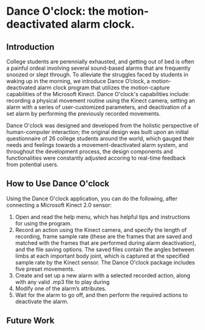 # Dance O'clock: the motion-deactivated alarm clock.

## Introduction
College students are perennially exhausted, and getting out of bed is often a painful ordeal involving several sound-based alarms that are frequently snoozed or slept through. To alleviate the struggles faced by students in waking up in the morning, we introduce Dance O’clock, a motion-deactivated alarm clock program that utilizes the motion-capture capabilities of the Microsoft Kinect. Dance O'clock's capabilities include: recording a physical movement routine using the Kinect camera, setting an alarm with a series of user-customized parameters, and deactivation of a set alarm by performing the previously recorded movements. 

Dance O'clock was designed and developed from the holistic perspective of human-computer interaction; the original design was built upon an initial questionnaire of 26 college students around the world, which gauged their needs and feelings towards a movement-deactivated alarm system, and throughout the development process, the design components and functionalities were constantly adjusted accoring to real-time feedback from potential users. 

## How to Use Dance O'clock
Using the Dance O'clock application, you can do the following, after connecting a Microsoft Kinect 2.0 sensor:
1. Open and read the help menu, which has helpful tips and instructions for using the program.
2. Record an action using the Kinect camera, and specify the length of recording, frame sample rate (these are the frames that are saved and matched with the frames that are performed during alarm deactivation), and the file saving options. The saved files contain the angles between limbs at each important body joint, which is captured at the specified sample rate by the Kinect sensor. The Dance O'clock package includes five preset movements.
3. Create and set up a new alarm with a selected recorded action, along with any valid .mp3 file to play during 
4. Modify one of the alarm’s attributes.
5. Wait for the alarm to go off, and then perform the required actions to deactivate the alarm.

## Future Work
